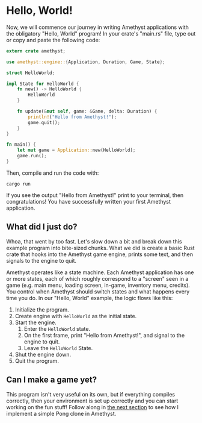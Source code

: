 # Hello, World!

Now, we will commence our journey in writing Amethyst applications with the
obligatory "Hello, World" program! In your crate's "main.rs" file, type out or
copy and paste the following code:

```rust
extern crate amethyst;

use amethyst::engine::{Application, Duration, Game, State};

struct HelloWorld;

impl State for HelloWorld {
    fn new() -> HelloWorld {
        HelloWorld
    }

    fn update(&mut self, game: &Game, delta: Duration) {
        println!("Hello from Amethyst!");
        game.quit();
    }
}

fn main() {
    let mut game = Application::new(HelloWorld);
    game.run();
}
```

Then, compile and run the code with:

```
cargo run
```

If you see the output "Hello from Amethyst!" print to your terminal, then
congratulations! You have successfully written your first Amethyst application.

## What did I just do?

Whoa, that went by too fast. Let's slow down a bit and break down this example
program into bite-sized chunks. What we did is create a basic Rust crate that
hooks into the Amethyst game engine, prints some text, and then signals to the
engine to quit.

Amethyst operates like a state machine. Each Amethyst application has one or
more states, each of which roughly correspond to a "screen" seen in a game (e.g.
main menu, loading screen, in-game, inventory menu, credits). You control when
Amethyst should switch states and what happens every time you do. In our "Hello,
World" example, the logic flows like this:

1. Initialize the program.
2. Create engine with `HelloWorld` as the initial state.
3. Start the engine.
   1. Enter the `HelloWorld` state.
   2. On the first frame, print "Hello from Amethyst!", and signal to the engine
      to quit.
   3. Leave the `HelloWorld` State.
4. Shut the engine down.
5. Quit the program.

## Can I make a game yet?

This program isn't very useful on its own, but if everything compiles correctly,
then your environment is set up correctly and you can start working on the fun
stuff! Follow along in [the next section][sa] to see how I implement a simple
Pong clone in Amethyst.

[sa]: ./simple_application.html
